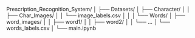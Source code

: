 Prescription_Recognition_System/
│
├── Datasets/
│   ├── Character/
│   │   ├── Char_Images/
│   │   └── image_labels.csv
│   │
│   └── Words/
│       ├── word_images/
│       │   ├── word1/
│       │   ├── word2/
│       │   └── ...
│       └── words_labels.csv
│
└── main.ipynb
